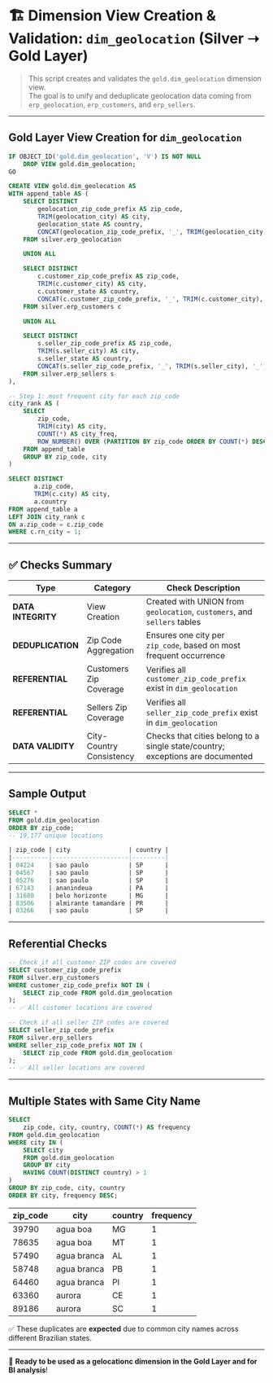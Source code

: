 # 🏗️ Dimension View Creation & Validation: `dim_geolocation` (Silver ➝ Gold Layer)

> This script creates and validates the `gold.dim_geolocation` dimension view.  
> The goal is to unify and deduplicate geolocation data coming from `erp_geolocation`, `erp_customers`, and `erp_sellers`.

---

## Gold Layer View Creation for `dim_geolocation`

```sql
IF OBJECT_ID('gold.dim_geolocation', 'V') IS NOT NULL
    DROP VIEW gold.dim_geolocation;
GO

CREATE VIEW gold.dim_geolocation AS
WITH append_table AS (
    SELECT DISTINCT 
        geolocation_zip_code_prefix AS zip_code,
        TRIM(geolocation_city) AS city,
        geolocation_state AS country,
        CONCAT(geolocation_zip_code_prefix, '_', TRIM(geolocation_city), '_', geolocation_state) AS location_key
    FROM silver.erp_geolocation

    UNION ALL

    SELECT DISTINCT
        c.customer_zip_code_prefix AS zip_code,
        TRIM(c.customer_city) AS city,
        c.customer_state AS country,
        CONCAT(c.customer_zip_code_prefix, '_', TRIM(c.customer_city), '_', c.customer_state) AS location_key
    FROM silver.erp_customers c

    UNION ALL

    SELECT DISTINCT
        s.seller_zip_code_prefix AS zip_code,
        TRIM(s.seller_city) AS city,
        s.seller_state AS country,
        CONCAT(s.seller_zip_code_prefix, '_', TRIM(s.seller_city), '_', s.seller_state) AS location_key
    FROM silver.erp_sellers s
),

-- Step 1: most frequent city for each zip_code
city_rank AS (
    SELECT 
        zip_code,
        TRIM(city) AS city,
        COUNT(*) AS city_freq,
        ROW_NUMBER() OVER (PARTITION BY zip_code ORDER BY COUNT(*) DESC) AS rn_city
    FROM append_table
    GROUP BY zip_code, city
)

SELECT DISTINCT
       a.zip_code,
       TRIM(c.city) AS city,
       a.country
FROM append_table a
LEFT JOIN city_rank c
ON a.zip_code = c.zip_code
WHERE c.rn_city = 1;
```

---

## ✅ Checks Summary

| Type               | Category                | Check Description                                                                 |
|--------------------|-------------------------|------------------------------------------------------------------------------------|
| **DATA INTEGRITY** | View Creation           | Created with UNION from `geolocation`, `customers`, and `sellers` tables           |
| **DEDUPLICATION**  | Zip Code Aggregation    | Ensures one city per `zip_code`, based on most frequent occurrence                 |
| **REFERENTIAL**    | Customers Zip Coverage  | Verifies all `customer_zip_code_prefix` exist in `dim_geolocation`                |
| **REFERENTIAL**    | Sellers Zip Coverage    | Verifies all `seller_zip_code_prefix` exist in `dim_geolocation`                  |
| **DATA VALIDITY**  | City-Country Consistency| Checks that cities belong to a single state/country; exceptions are documented     |

---

## Sample Output

```sql
SELECT *
FROM gold.dim_geolocation
ORDER BY zip_code;
-- 19,177 unique locations

| zip_code | city                | country |
|----------|---------------------|---------|
| 04224    | sao paulo           | SP      |
| 04567    | sao paulo           | SP      |
| 05276    | sao paulo           | SP      |
| 67143    | ananindeua          | PA      |
| 31680    | belo horizonte      | MG      |
| 83506    | almirante tamandare | PR      |
| 03266    | sao paulo           | SP      |
```

---

## Referential Checks

```sql
-- Check if all customer ZIP codes are covered
SELECT customer_zip_code_prefix
FROM silver.erp_customers
WHERE customer_zip_code_prefix NOT IN (
    SELECT zip_code FROM gold.dim_geolocation
);
-- ✅ All customer locations are covered

-- Check if all seller ZIP codes are covered
SELECT seller_zip_code_prefix
FROM silver.erp_sellers
WHERE seller_zip_code_prefix NOT IN (
    SELECT zip_code FROM gold.dim_geolocation
);
-- ✅ All seller locations are covered
```

---

## Multiple States with Same City Name

```sql
SELECT 
    zip_code, city, country, COUNT(*) AS frequency
FROM gold.dim_geolocation
WHERE city IN (
    SELECT city
    FROM gold.dim_geolocation
    GROUP BY city
    HAVING COUNT(DISTINCT country) > 1
)
GROUP BY zip_code, city, country
ORDER BY city, frequency DESC;
```


| zip_code | city        | country | frequency |
|----------|-------------|---------|-----------|
| 39790    | agua boa    | MG      | 1         |
| 78635    | agua boa    | MT      | 1         |
| 57490    | agua branca | AL      | 1         |
| 58748    | agua branca | PB      | 1         |
| 64460    | agua branca | PI      | 1         |
| 63360    | aurora      | CE      | 1         |
| 89186    | aurora      | SC      | 1         |

✅ These duplicates are **expected** due to common city names across different Brazilian states.

---

📌 **Ready to be used as a gelocationc dimension in the Gold Layer and for BI analysis**!

